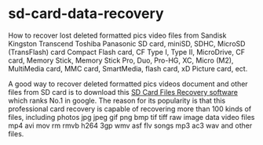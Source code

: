 # sd-card-data-recovery
How to recover lost deleted formatted pics video files from Sandisk Kingston Transcend Toshiba Panasonic SD card, miniSD, SDHC, MicroSD (TransFlash) card Compact Flash card, CF Type I, Type II, MicroDrive, CF card, Memory Stick, Memory Stick Pro, Duo, Pro-HG, XC, Micro (M2), MultiMedia card, MMC card, SmartMedia, flash card, xD Picture card, ect.

A good way to recover deleted formatted pics videos document and other files from SD card is to download this <a href="http://www.asoftech.com/articles/sd-card-recovery.html">SD Card Files Recovery software</a> which ranks No.1 in google. The reason for its popularity is that this professional card recovery is capable of recovering more than 100 kinds of files, including photos jpg jpeg gif png bmp tif tiff raw image data video files mp4 avi mov rm rmvb h264 3gp wmv asf flv songs mp3 ac3 wav and other files.

